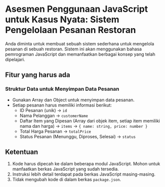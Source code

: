 # Asesmen Penggunaan JavaScript untuk Kasus Nyata: Sistem Pengelolaan Pesanan Restoran

Anda diminta untuk membuat sebuah sistem sederhana untuk mengelola pesanan di
sebuah restoran. Sistem ini akan menggunakan bahasa pemrograman JavaScript dan
memanfaatkan berbagai konsep yang telah dipelajari.

## Fitur yang harus ada

### Struktur Data untuk Menyimpan Data Pesanan

- Gunakan Array dan Object untuk menyimpan data pesanan.
- Setiap pesanan harus memiliki informasi berikut:
  - ID Pesanan (unik) -> `id`
  - Nama Pelanggan -> `customerName`
  - Daftar Item yang Dipesan (Array dari objek item, setiap item memiliki nama
    dan harga) -> `items` -> `{ name: string, price: number }`
  - Total Harga Pesanan -> `totalPrice`
  - Status Pesanan (Menunggu, Diproses, Selesai) -> `status`

## Ketentuan

1. Kode harus dipecah ke dalam beberapa modul JavaScript. Mohon untuk manfaatkan
   berkas JavaScript yang sudah tersedia.
2. Instruksi lebih detail terdapat pada berkas JavaScript masing-masing.
3. Tidak mengubah kode di dalam berkas `package.json`.
